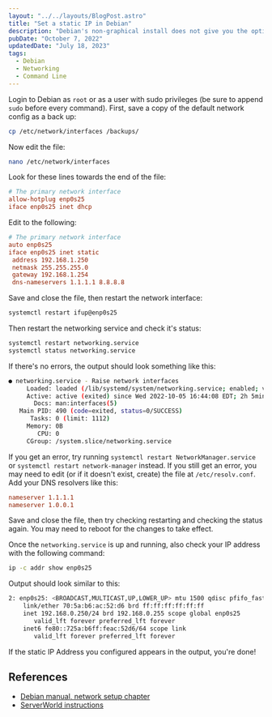 ```yaml
---
layout: "../../layouts/BlogPost.astro"
title: "Set a static IP in Debian"
description: "Debian's non-graphical install does not give you the option to set a static IP, here's a quick guide to doing it manually on the command line."
pubDate: "October 7, 2022"
updatedDate: "July 18, 2023"
tags:
  - Debian
  - Networking
  - Command Line
---
```


Login to Debian as `root` or as a user with sudo privileges (be sure to append `sudo` before every command). First, save a copy of the default network config as a back up:

```bash
cp /etc/network/interfaces /backups/
```

Now edit the file:

```bash
nano /etc/network/interfaces
```

Look for these lines towards the end of the file:

```ini
# The primary network interface
allow-hotplug enp0s25
iface enp0s25 inet dhcp
```

Edit to the following:

```ini
# The primary network interface
auto enp0s25
iface enp0s25 inet static
 address 192.168.1.250
 netmask 255.255.255.0
 gateway 192.168.1.254
 dns-nameservers 1.1.1.1 8.8.8.8
```

Save and close the file, then restart the network interface:

```bash
systemctl restart ifup@enp0s25
```

Then restart the networking service and check it's status:

```bash
systemctl restart networking.service
systemctl status networking.service
```

If there's no errors, the output should look something like this:

```bash
● networking.service - Raise network interfaces
     Loaded: loaded (/lib/systemd/system/networking.service; enabled; vendor preset: enabled)
     Active: active (exited) since Wed 2022-10-05 16:44:08 EDT; 2h 5min ago
       Docs: man:interfaces(5)
   Main PID: 490 (code=exited, status=0/SUCCESS)
      Tasks: 0 (limit: 1112)
     Memory: 0B
        CPU: 0
     CGroup: /system.slice/networking.service
```

If you get an error, try running `systemctl restart NetworkManager.service` or `systemctl restart network-manager` instead. If you still get an error, you may need to edit (or if it doesn't exist, create) the file at `/etc/resolv.conf`. Add your DNS resolvers like this:

```conf
nameserver 1.1.1.1
nameserver 1.0.0.1
```

Save and close the file, then try checking restarting and checking the status again. You may need to reboot for the changes to take effect.

Once the `networking.service` is up and running, also check your IP address with the following command:

```bash
ip -c addr show enp0s25
```

Output should look similar to this:

```bash
2: enp0s25: <BROADCAST,MULTICAST,UP,LOWER_UP> mtu 1500 qdisc pfifo_fast state UP group default qlen 1000
    link/ether 70:5a:b6:ac:52:d6 brd ff:ff:ff:ff:ff:ff
    inet 192.168.0.250/24 brd 192.168.0.255 scope global enp0s25
       valid_lft forever preferred_lft forever
    inet6 fe80::725a:b6ff:feac:52d6/64 scope link
       valid_lft forever preferred_lft forever
```

If the static IP Address you configured appears in the output, you're done!

## References

- <a href="https://www.debian.org/doc/manuals/debian-reference/ch05.en.html" target="_blank">Debian manual, network setup chapter</a>
- <a href="https://www.server-world.info/en/note?os=Debian_12&p=initial_conf&f=3">ServerWorld instructions</a>
